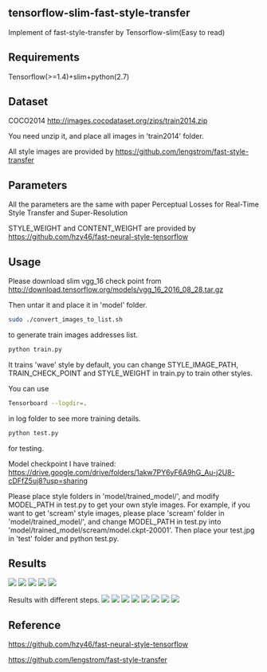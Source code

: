 ## tensorflow-slim-fast-style-transfer
Implement of fast-style-transfer by Tensorflow-slim(Easy to read)
## Requirements
Tensorflow(>=1.4)+slim+python(2.7)
## Dataset
COCO2014 http://images.cocodataset.org/zips/train2014.zip

You need unzip it, and place all images in 'train2014' folder.

All style images are provided by https://github.com/lengstrom/fast-style-transfer
## Parameters
All the parameters are the same with paper Perceptual Losses for Real-Time Style Transfer and Super-Resolution
  
STYLE_WEIGHT and CONTENT_WEIGHT are provided by https://github.com/hzy46/fast-neural-style-tensorflow 
## Usage
Please download slim vgg_16 check point from http://download.tensorflow.org/models/vgg_16_2016_08_28.tar.gz

Then untar it and place it in 'model' folder.
```Bash
sudo ./convert_images_to_list.sh
```
to generate train images addresses list.
```Python
python train.py
```
It trains 'wave' style by default, you can change STYLE_IMAGE_PATH, TRAIN_CHECK_POINT and STYLE_WEIGHT in train.py to train other styles.

You can use 
```Bash
Tensorboard --logdir=.
```
in log folder to see more training details.

```Python
python test.py
```
for testing.

Model checkpoint I have trained: https://drive.google.com/drive/folders/1akw7PY6yF6A9hG_Au-j2U8-cDFfZ5uj8?usp=sharing

Please place style folders in 'model/trained_model/', and modify MODEL_PATH in test.py to get your own style images. For example, if you want to get 'scream' style images, please place 'scream' folder in 'model/trained_model/', and change MODEL_PATH in test.py into 'model/trained_model/scream/model.ckpt-20001'. Then place your test.jpg in 'test' folder and python test.py.
## Results
![](https://github.com/2012013382/tensorflow-slim-fast-style-transfer/blob/master/test/style_image.jpg)
![](https://github.com/2012013382/tensorflow-slim-fast-style-transfer/blob/master/test/result1.jpg)
![](https://github.com/2012013382/tensorflow-slim-fast-style-transfer/blob/master/test/result2.jpg)
![](https://github.com/2012013382/tensorflow-slim-fast-style-transfer/blob/master/test/result3.jpg)
![](https://github.com/2012013382/tensorflow-slim-fast-style-transfer/blob/master/test/result4.jpg)

Results with different steps.
![](https://github.com/2012013382/tensorflow-slim-fast-style-transfer/blob/master/test/scream_bown_result.jpg)
![](https://github.com/2012013382/tensorflow-slim-fast-style-transfer/blob/master/test/scream_building.jpg)
![](https://github.com/2012013382/tensorflow-slim-fast-style-transfer/blob/master/test/candy_bown.jpg)
![](https://github.com/2012013382/tensorflow-slim-fast-style-transfer/blob/master/test/candy_building.jpg)
![](https://github.com/2012013382/tensorflow-slim-fast-style-transfer/blob/master/test/starry_bown.jpg)
![](https://github.com/2012013382/tensorflow-slim-fast-style-transfer/blob/master/test/starry_building.jpg)
![](https://github.com/2012013382/tensorflow-slim-fast-style-transfer/blob/master/test/wave_bown.jpg)
![](https://github.com/2012013382/tensorflow-slim-fast-style-transfer/blob/master/test/wave_building.jpg)
## Reference
https://github.com/hzy46/fast-neural-style-tensorflow

https://github.com/lengstrom/fast-style-transfer
